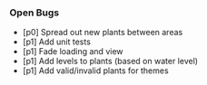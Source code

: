 ### Open Bugs

- [p0] Spread out new plants between areas
- [p1] Add unit tests
- [p1] Fade loading and view
- [p1] Add levels to plants (based on water level)
- [p1] Add valid/invalid plants for themes
